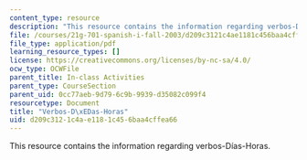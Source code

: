 ```yaml
---
content_type: resource
description: "This resource contains the information regarding verbos-D\xEDas-Horas."
file: /courses/21g-701-spanish-i-fall-2003/d209c3121c4ae1181c456baa4cffea66_MIT21G_701F03_5verbos.pdf
file_type: application/pdf
learning_resource_types: []
license: https://creativecommons.org/licenses/by-nc-sa/4.0/
ocw_type: OCWFile
parent_title: In-class Activities
parent_type: CourseSection
parent_uid: 0cc77aeb-9d79-6c9b-9939-d35082c099f4
resourcetype: Document
title: "Verbos-D\xEDas-Horas"
uid: d209c312-1c4a-e118-1c45-6baa4cffea66
---
```

This resource contains the information regarding verbos-Días-Horas.